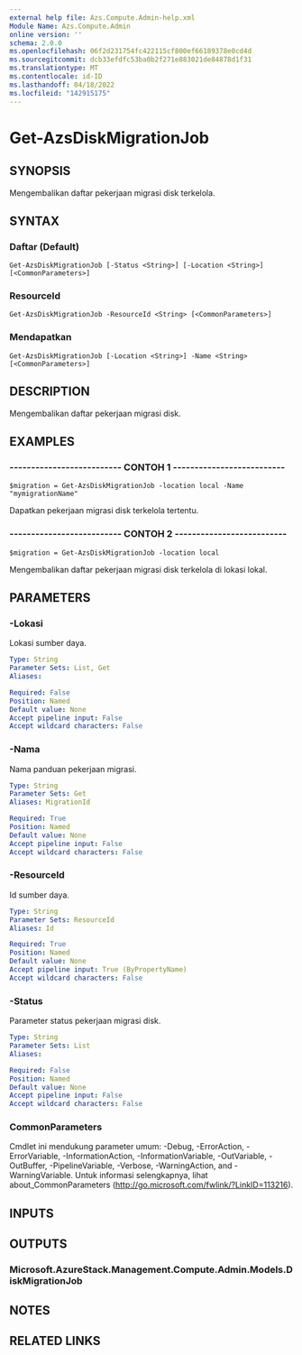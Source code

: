 ```yaml
---
external help file: Azs.Compute.Admin-help.xml
Module Name: Azs.Compute.Admin
online version: ''
schema: 2.0.0
ms.openlocfilehash: 06f2d231754fc422115cf800ef66189378e0cd4d
ms.sourcegitcommit: dcb33efdfc53ba0b2f271e883021de84878d1f31
ms.translationtype: MT
ms.contentlocale: id-ID
ms.lasthandoff: 04/18/2022
ms.locfileid: "142915175"
---
```

# Get-AzsDiskMigrationJob

## SYNOPSIS
Mengembalikan daftar pekerjaan migrasi disk terkelola.

## SYNTAX

### Daftar (Default)
```
Get-AzsDiskMigrationJob [-Status <String>] [-Location <String>] [<CommonParameters>]
```

### ResourceId
```
Get-AzsDiskMigrationJob -ResourceId <String> [<CommonParameters>]
```

### Mendapatkan
```
Get-AzsDiskMigrationJob [-Location <String>] -Name <String> [<CommonParameters>]
```

## DESCRIPTION
Mengembalikan daftar pekerjaan migrasi disk.

## EXAMPLES

### -------------------------- CONTOH 1 --------------------------
```
$migration = Get-AzsDiskMigrationJob -location local -Name "mymigrationName"
```

Dapatkan pekerjaan migrasi disk terkelola tertentu.

### -------------------------- CONTOH 2 --------------------------
```
$migration = Get-AzsDiskMigrationJob -location local
```

Mengembalikan daftar pekerjaan migrasi disk terkelola di lokasi lokal.

## PARAMETERS

### -Lokasi
Lokasi sumber daya.

```yaml
Type: String
Parameter Sets: List, Get
Aliases: 

Required: False
Position: Named
Default value: None
Accept pipeline input: False
Accept wildcard characters: False
```

### -Nama
Nama panduan pekerjaan migrasi.

```yaml
Type: String
Parameter Sets: Get
Aliases: MigrationId

Required: True
Position: Named
Default value: None
Accept pipeline input: False
Accept wildcard characters: False
```

### -ResourceId
Id sumber daya.

```yaml
Type: String
Parameter Sets: ResourceId
Aliases: Id

Required: True
Position: Named
Default value: None
Accept pipeline input: True (ByPropertyName)
Accept wildcard characters: False
```

### -Status
Parameter status pekerjaan migrasi disk.

```yaml
Type: String
Parameter Sets: List
Aliases: 

Required: False
Position: Named
Default value: None
Accept pipeline input: False
Accept wildcard characters: False
```

### CommonParameters
Cmdlet ini mendukung parameter umum: -Debug, -ErrorAction, -ErrorVariable, -InformationAction, -InformationVariable, -OutVariable, -OutBuffer, -PipelineVariable, -Verbose, -WarningAction, and -WarningVariable. Untuk informasi selengkapnya, lihat about_CommonParameters (http://go.microsoft.com/fwlink/?LinkID=113216).

## INPUTS

## OUTPUTS

### Microsoft.AzureStack.Management.Compute.Admin.Models.DiskMigrationJob

## NOTES

## RELATED LINKS

